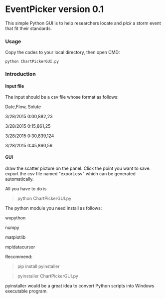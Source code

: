 # EventPicker version 0.1

This simple Python GUI is to help researchers locate and _pick_ a storm event that fit their standards.

### Usage
Copy the codes to your local directory, then open CMD:

    python ChartPickerGUI.py 
    
### Introduction

#### Input file 
  The input should be a csv file whose format as follows:

Date,Flow, Solute

3/28/2015 0:00,882,23

3/28/2015 0:15,861,25

3/28/2015 0:30,839,124

3/28/2015 0:45,860,56

#### GUI 


draw the scatter picture on the panel.
Click the point you want to save.
export the csv file named "export.csv" which can be generated automatically.

All you have to do is
> python ChartPickerGUI.py

The python module you need install as follows:

wxpython

numpy

matplotlib

mpldatacursor

Recommend:
>pip install pyinstaller

>pyinstaller ChartPickerGUI.py

pyinstaller would be a great idea to convert Python scripts into Windows executable program.

